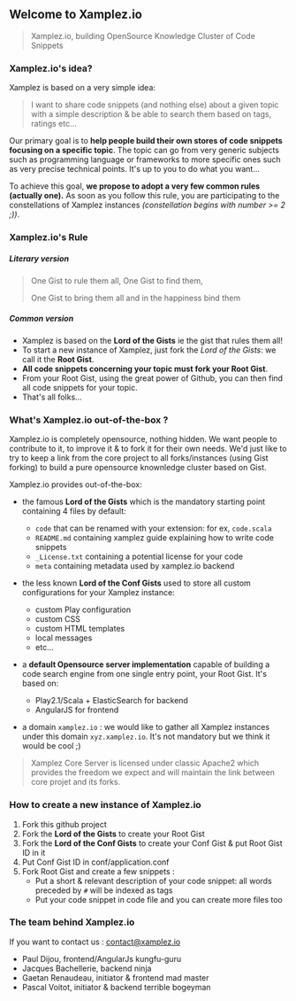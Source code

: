 ## Welcome to Xamplez.io

> Xamplez.io, building OpenSource Knowledge Cluster of Code Snippets

### Xamplez.io's idea?

Xamplez is based on a very simple idea: 
> I want to share code snippets (and nothing else) about a given topic with a simple description 
> & be able to search them based on tags, ratings etc...

Our primary goal is to **help people build their own stores of code snippets focusing on a specific topic**. 
The topic can go from very generic subjects such as programming language or frameworks to more specific ones such as 
very precise technical points. It's up to you to do what you want...

To achieve this goal, **we propose to adopt a very few common rules (actually one).** As soon as you follow this rule, 
you are participating to the constellations of Xamplez instances _(constellation begins with number >= 2 ;))_. 

### Xamplez.io's Rule

##### Literary version
> One Gist to rule them all, One Gist to find them,
>
> One Gist to bring them all and in the happiness bind them

##### Common version
 * Xamplez is based on the **Lord of the Gists** ie the gist that rules them all!
 * To start a new instance of Xamplez, just fork the _Lord of the Gists_: we call it the **Root Gist**.
 * **All code snippets concerning your topic must fork your Root Gist**.
 * From your Root Gist, using the great power of Github, you can then find all code snippets for your topic.
 * That's all folks...

### What's Xamplez.io out-of-the-box ?

Xamplez.io is completely opensource, nothing hidden. We want people to contribute to it, to improve it &
to fork it for their own needs. We'd just like to try to keep a link from the core project to all
forks/instances (using Gist forking) to build a pure opensource knownledge cluster based on Gist.

Xamplez.io provides out-of-the-box:

 * the famous **Lord of the Gists** which is the mandatory starting point containing 4 files by default:
    * `code` that can be renamed with your extension: for ex, `code.scala`
    * `README.md` containing xamplez guide explaining how to write code snippets
    * `_License.txt` containing a potential license for your code
    * `meta` containing metadata used by xamplez.io backend
 
 * the less known **Lord of the Conf Gists** used to store all custom configurations for your Xamplez instance: 
     * custom Play configuration
     * custom CSS
     * custom HTML templates
     * local messages
     * etc...
 
 * a **default Opensource server implementation** capable of building a code search engine from one single entry point, your Root Gist. It's based on:
    * Play2.1/Scala + ElasticSearch for backend
    * AngularJS for frontend

 * a domain `xamplez.io` : we would like to gather all Xamplez instances under this domain `xyz.xamplez.io`. It's not mandatory but we think it would be cool ;)
 
> Xamplez Core Server is licensed under classic Apache2 which provides the freedom we expect and will maintain the link between core projet and its forks.

### How to create a new instance of Xamplez.io

 1. Fork this github project
 2. Fork the **Lord of the Gists** to create your Root Gist
 3. Fork the **Lord of the Conf Gists** to create your Conf Gist & put Root Gist ID in it
 4. Put Conf Gist ID in conf/application.conf
 5. Fork Root Gist and create a few snippets :
     * Put a short & relevant description of your code snippet: all words preceded by `#` will be indexed as tags
     * Put your code snippet in code file and you can create more files too
    

### The team behind Xamplez.io

If you want to contact us : contact@xamplez.io

* Paul Dijou, frontend/AngularJs kungfu-guru 
* Jacques Bachellerie, backend ninja
* Gaetan Renaudeau, initiator & frontend mad master
* Pascal Voitot, initiator & backend terrible bogeyman


